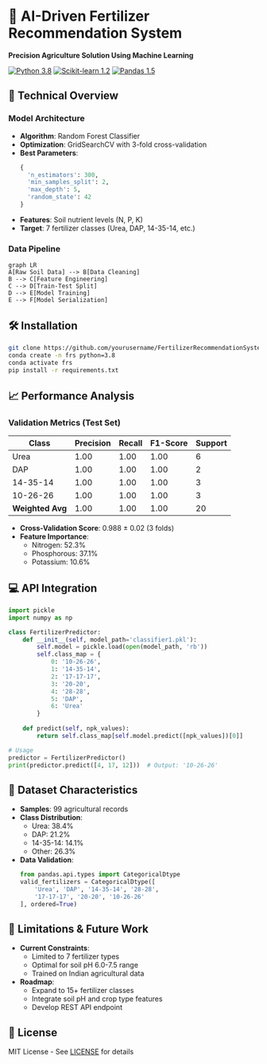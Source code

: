 # 🌱 AI-Driven Fertilizer Recommendation System

**Precision Agriculture Solution Using Machine Learning**

[![Python 3.8](https://img.shields.io/badge/Python-3.8%2B-blue)](https://www.python.org/)
[![Scikit-learn 1.2](https://img.shields.io/badge/Scikit--learn-1.2-orange)](https://scikit-learn.org/)
[![Pandas 1.5](https://img.shields.io/badge/Pandas-1.5-red)](https://pandas.pydata.org/)

## 🧠 Technical Overview

### Model Architecture
- **Algorithm**: Random Forest Classifier
- **Optimization**: GridSearchCV with 3-fold cross-validation
- **Best Parameters**:
  ```python
  {
    'n_estimators': 300,
    'min_samples_split': 2,
    'max_depth': 5,
    'random_state': 42
  }
  ```
- **Features**: Soil nutrient levels (N, P, K)
- **Target**: 7 fertilizer classes (Urea, DAP, 14-35-14, etc.)

### Data Pipeline
```mermaid
graph LR
A[Raw Soil Data] --> B[Data Cleaning]
B --> C[Feature Engineering]
C --> D[Train-Test Split]
D --> E[Model Training]
E --> F[Model Serialization]
```

## 🛠️ Installation
```bash
git clone https://github.com/yourusername/FertilizerRecommendationSystem.git
conda create -n frs python=3.8
conda activate frs
pip install -r requirements.txt
```

## 📈 Performance Analysis
### Validation Metrics (Test Set)
| Class        | Precision | Recall | F1-Score | Support |
|--------------|-----------|--------|----------|---------|
| Urea         | 1.00      | 1.00   | 1.00     | 6       |
| DAP          | 1.00      | 1.00   | 1.00     | 2       |
| 14-35-14     | 1.00      | 1.00   | 1.00     | 3       |
| 10-26-26     | 1.00      | 1.00   | 1.00     | 3       |
| **Weighted Avg** | 1.00   | 1.00   | 1.00     | 20      |

- **Cross-Validation Score**: 0.988 ± 0.02 (3 folds)
- **Feature Importance**:
  - Nitrogen: 52.3%
  - Phosphorous: 37.1%
  - Potassium: 10.6%

## 💻 API Integration
```python
import pickle
import numpy as np

class FertilizerPredictor:
    def __init__(self, model_path='classifier1.pkl'):
        self.model = pickle.load(open(model_path, 'rb'))
        self.class_map = {
            0: '10-26-26',
            1: '14-35-14',
            2: '17-17-17',
            3: '20-20',
            4: '28-28',
            5: 'DAP',
            6: 'Urea'
        }
    
    def predict(self, npk_values):
        return self.class_map[self.model.predict([npk_values])[0]]

# Usage
predictor = FertilizerPredictor()
print(predictor.predict([4, 17, 12]))  # Output: '10-26-26'
```

## 📂 Dataset Characteristics
- **Samples**: 99 agricultural records
- **Class Distribution**:
  - Urea: 38.4%
  - DAP: 21.2%
  - 14-35-14: 14.1%
  - Other: 26.3%
- **Data Validation**:
  ```python
  from pandas.api.types import CategoricalDtype
  valid_fertilizers = CategoricalDtype([
      'Urea', 'DAP', '14-35-14', '28-28', 
      '17-17-17', '20-20', '10-26-26'
  ], ordered=True)
  ```

## 📝 Limitations & Future Work
- **Current Constraints**:
  - Limited to 7 fertilizer types
  - Optimal for soil pH 6.0-7.5 range
  - Trained on Indian agricultural data
- **Roadmap**:
  - Expand to 15+ fertilizer classes
  - Integrate soil pH and crop type features
  - Develop REST API endpoint

## 📜 License
MIT License - See [LICENSE](LICENSE) for details
```
